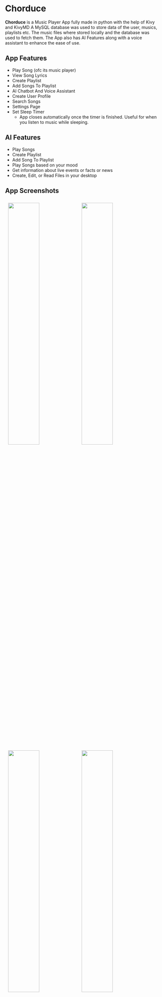 # Chorduce
**Chorduce** is a Music Player App fully made in python with the help of Kivy and KivyMD
A MySQL database was used to store data of the user, musics, playlists etc. The music files where stored locally and the database was used to fetch them.
The App also has AI Features along with a voice assistant to enhance the ease of use.

## App Features
  - Play Song (ofc its music player)
  - View Song Lyrics
  - Create Playlist
  - Add Songs To Playlist
  - AI Chatbot And Voice Assistant
  - Create User Profile
  - Search Songs
  - Settings Page
  - Set Sleep Timer
      - App closes automatically once the timer is finished. Useful for when you listen to music while sleeping.

## AI Features
  - Play Songs
  - Create Playlist
  - Add Song To Playlist
  - Play Songs based on your mood
  - Get information about live events or facts or news
  - Create, Edit, or Read Files in your desktop

## App Screenshots
<p>
<img src = "https://github.com/user-attachments/assets/2dcec3fa-f223-4c5f-98b1-d9054f259d01" width = "45%" hspace = 10 vspace = 10>
<img src = "https://github.com/user-attachments/assets/cfbbd286-8d64-496a-aeda-487e02cedfac" width = "45%" vspace = 10>
<p>
<img src = "https://github.com/user-attachments/assets/6ecff858-2c6b-4efc-81d9-c249993ea21a" width = "45%" hspace = 10 vspace = 10>
<img src = "https://github.com/user-attachments/assets/5d182a31-1f7d-425f-af7e-2cbf3fd2e761" width = "45%" vspace = 10>
<p>
<img src = "https://github.com/user-attachments/assets/7d9d2a77-bd35-4742-9c0f-8a32ffe64a3e" width = "45%" hspace = 10 vspace = 10>
<img src = "https://github.com/user-attachments/assets/cce28c1f-c739-4934-972b-8c5f4355039b" width = "45%" vspace = 10>
<p>
<img src = "https://github.com/user-attachments/assets/82d42ca6-eeec-48bd-9197-871f259a0dfc" width = "45%" hspace = 10 vspace = 10>
<img src = "https://github.com/user-attachments/assets/b535a294-4830-4680-a87b-85540c8c7ce6" width = "45%" vspace = 10>
<p>
<img src = "https://github.com/user-attachments/assets/e13b892a-6f0c-4bd9-a737-b5f8a8866daf" width = "45%" hspace = 10 vspace = 10>
<img src = "https://github.com/user-attachments/assets/c613cefe-f740-42a1-9f05-d6b4ecb17786" width = "45%" vspace = 10>
<p align = "center">
<img src = "https://github.com/user-attachments/assets/6549d905-eb0a-48c3-ba07-d1fcce1d2a1b" width = "45%">
</p>

> [!NOTE]
> The App is not made to fit properly in all types of screens

